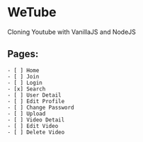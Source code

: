 # WeTube

Cloning Youtube with VanillaJS and NodeJS

## Pages:

    - [ ] Home
    - [ ] Join
    - [ ] Login
    - [x] Search
    - [ ] User Detail
    - [ ] Edit Profile
    - [ ] Change Password
    - [ ] Upload
    - [ ] Video Detail
    - [ ] Edit Video
    - [ ] Delete Video
